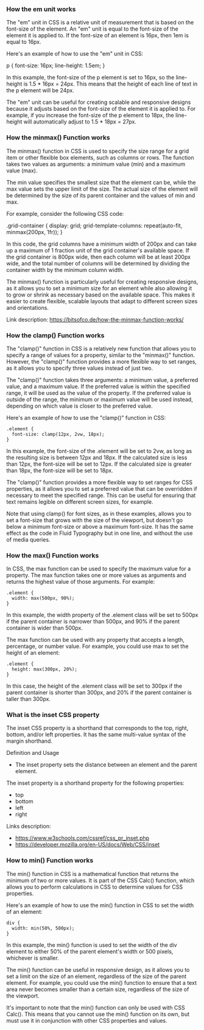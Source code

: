 ### How the em unit works
The "em" unit in CSS is a relative unit of measurement that is based on the font-size of the element. An "em" unit is equal to the font-size of the element it is applied to. If the font-size of an element is 16px, then 1em is equal to 16px.

Here's an example of how to use the "em" unit in CSS:

   p {
     font-size: 16px;
     line-height: 1.5em;
   }

In this example, the font-size of the p element is set to 16px, so the line-height is 1.5 * 16px = 24px. This means that the height of each line of text in the p element will be 24px.

The "em" unit can be useful for creating scalable and responsive designs because it adjusts based on the font-size of the element it is applied to. For example, if you increase the font-size of the p element to 18px, the line-height will automatically adjust to 1.5 * 18px = 27px.

### How the minmax() Function works

The minmax() function in CSS is used to specify the size range for a grid item or other flexible box elements, such as columns or rows. The function takes two values as arguments: a minimum value (min) and a maximum value (max).

The min value specifies the smallest size that the element can be, while the max value sets the upper limit of the size. The actual size of the element will be determined by the size of its parent container and the values of min and max.

For example, consider the following CSS code:

   .grid-container {
     display: grid;
     grid-template-columns: repeat(auto-fit, minmax(200px, 1fr));
   }

In this code, the grid columns have a minimum width of 200px and can take up a maximum of 1 fraction unit of the grid container's available space. If the grid container is 800px wide, then each column will be at least 200px wide, and the total number of columns will be determined by dividing the container width by the minimum column width.

The minmax() function is particularly useful for creating responsive designs, as it allows you to set a minimum size for an element while also allowing it to grow or shrink as necessary based on the available space. This makes it easier to create flexible, scalable layouts that adapt to different screen sizes and orientations.

Link description: https://bitsofco.de/how-the-minmax-function-works/

### How the clamp() Function works

The "clamp()" function in CSS is a relatively new function that allows you to specify a range of values for a property, similar to the "minmax()" function. However, the "clamp()" function provides a more flexible way to set ranges, as it allows you to specify three values instead of just two.

The "clamp()" function takes three arguments: a minimum value, a preferred value, and a maximum value. If the preferred value is within the specified range, it will be used as the value of the property. If the preferred value is outside of the range, the minimum or maximum value will be used instead, depending on which value is closer to the preferred value.

Here's an example of how to use the "clamp()" function in CSS:

    .element {
      font-size: clamp(12px, 2vw, 18px);
    }

In this example, the font-size of the .element will be set to 2vw, as long as the resulting size is between 12px and 18px. If the calculated size is less than 12px, the font-size will be set to 12px. If the calculated size is greater than 18px, the font-size will be set to 18px.

The "clamp()" function provides a more flexible way to set ranges for CSS properties, as it allows you to set a preferred value that can be overridden if necessary to meet the specified range. This can be useful for ensuring that text remains legible on different screen sizes, for example.

Note that using clamp() for font sizes, as in these examples, allows you to set a font-size that grows with the size of the viewport, but doesn't go below a minimum font-size or above a maximum font-size. It has the same effect as the code in Fluid Typography but in one line, and without the use of media queries.

### How the max() Function works

In CSS, the max function can be used to specify the maximum value for a property. The max function takes one or more values as arguments and returns the highest value of those arguments. For example:

    .element {
      width: max(500px, 90%);
    }

In this example, the width property of the .element class will be set to 500px if the parent container is narrower than 500px, and 90% if the parent container is wider than 500px.

The max function can be used with any property that accepts a length, percentage, or number value. For example, you could use max to set the height of an element:

    .element {
      height: max(300px, 20%);
    }

In this case, the height of the .element class will be set to 300px if the parent container is shorter than 300px, and 20% if the parent container is taller than 300px.

### What is the inset CSS property

The inset CSS property is a shorthand that corresponds to the top, right, bottom, and/or left properties. It has the same multi-value syntax of the margin shorthand.

Definition and Usage
 - The inset property sets the distance between an element and the parent element.

The inset property is a shorthand property for the following properties:
   + top
   + bottom
   + left
   + right

Links description:
 - https://www.w3schools.com/cssref/css_pr_inset.php
 - https://developer.mozilla.org/en-US/docs/Web/CSS/inset

### How to min() Function works

The min() function in CSS is a mathematical function that returns the minimum of two or more values. It is part of the CSS Calc() function, which allows you to perform calculations in CSS to determine values for CSS properties.

Here's an example of how to use the min() function in CSS to set the width of an element:

    div {
      width: min(50%, 500px);
    }

In this example, the min() function is used to set the width of the div element to either 50% of the parent element's width or 500 pixels, whichever is smaller.

The min() function can be useful in responsive design, as it allows you to set a limit on the size of an element, regardless of the size of the parent element. For example, you could use the min() function to ensure that a text area never becomes smaller than a certain size, regardless of the size of the viewport.

It's important to note that the min() function can only be used with CSS Calc(). This means that you cannot use the min() function on its own, but must use it in conjunction with other CSS properties and values.




